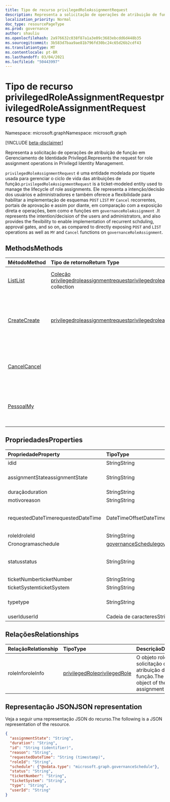 ```yaml
---
title: Tipo de recurso privilegedRoleAssignmentRequest
description: Representa a solicitação de operações de atribuição de função em Gerenciamento de Identidade Privilegd.
localization_priority: Normal
doc_type: resourcePageType
ms.prod: governance
author: shauliu
ms.openlocfilehash: 2a976632c038f87a1a3e09c3683ebcdd6d448b35
ms.sourcegitcommit: 3b583d7baa9ae81b796fd30bc24c65d26b2cdf43
ms.translationtype: MT
ms.contentlocale: pt-BR
ms.lasthandoff: 03/04/2021
ms.locfileid: "50443997"
---
```

# <a name="privilegedroleassignmentrequest-resource-type"></a><span data-ttu-id="ba923-103">Tipo de recurso privilegedRoleAssignmentRequest</span><span class="sxs-lookup"><span data-stu-id="ba923-103">privilegedRoleAssignmentRequest resource type</span></span>

<span data-ttu-id="ba923-104">Namespace: microsoft.graph</span><span class="sxs-lookup"><span data-stu-id="ba923-104">Namespace: microsoft.graph</span></span>

[!INCLUDE [beta-disclaimer](../../includes/beta-disclaimer.md)]

<span data-ttu-id="ba923-105">Representa a solicitação de operações de atribuição de função em Gerenciamento de Identidade Privilegd.</span><span class="sxs-lookup"><span data-stu-id="ba923-105">Represents the request for role assignment operations in Privilegd Identity Management.</span></span>

<span data-ttu-id="ba923-106">`privilegedRoleAssignmentRequest` é uma entidade modelada por tíquete usada para gerenciar o ciclo de vida das atribuições de função.</span><span class="sxs-lookup"><span data-stu-id="ba923-106">`privilegedRoleAssignmentRequest` is a ticket-modeled entity used to manage the lifecycle of role assignments.</span></span> <span data-ttu-id="ba923-107">Ele representa a intenção/decisão dos usuários e administradores e também oferece a flexibilidade para habilitar a implementação de esquemas `POST` `LIST` `MY` `Cancel` recorrentes, portais de aprovação e assim por diante, em comparação com a exposição direta e operações, bem como e funções em `governanceRoleAssignment` .</span><span class="sxs-lookup"><span data-stu-id="ba923-107">It represents the intention/decision of the users and administrators, and also provides the flexibility to enable implementation of recurrent schduling, approval gates, and so on, as compared to directly exposing `POST` and `LIST` operations as well as `MY` and `Cancel` functions on `governanceRoleAssignment`.</span></span>

## <a name="methods"></a><span data-ttu-id="ba923-108">Methods</span><span class="sxs-lookup"><span data-stu-id="ba923-108">Methods</span></span>

| <span data-ttu-id="ba923-109">Método</span><span class="sxs-lookup"><span data-stu-id="ba923-109">Method</span></span>       | <span data-ttu-id="ba923-110">Tipo de retorno</span><span class="sxs-lookup"><span data-stu-id="ba923-110">Return Type</span></span> | <span data-ttu-id="ba923-111">Descrição</span><span class="sxs-lookup"><span data-stu-id="ba923-111">Description</span></span> |
|:-------------|:------------|:------------|
|[<span data-ttu-id="ba923-112">List</span><span class="sxs-lookup"><span data-stu-id="ba923-112">List</span></span>](../api/privilegedroleassignmentrequest-list.md) | <span data-ttu-id="ba923-113">[Coleção privilegedroleassignmentrequest](../resources/privilegedroleassignmentrequest.md)</span><span class="sxs-lookup"><span data-stu-id="ba923-113">[privilegedroleassignmentrequest](../resources/privilegedroleassignmentrequest.md)  collection</span></span>|<span data-ttu-id="ba923-114">Listar solicitações de atribuição de função.</span><span class="sxs-lookup"><span data-stu-id="ba923-114">List role assignment requests.</span></span>|
|[<span data-ttu-id="ba923-115">Create</span><span class="sxs-lookup"><span data-stu-id="ba923-115">Create</span></span>](../api/privilegedroleassignmentrequest-post.md)|  [<span data-ttu-id="ba923-116">privilegedroleassignmentrequest</span><span class="sxs-lookup"><span data-stu-id="ba923-116">privilegedroleassignmentrequest</span></span>](../resources/privilegedroleassignmentrequest.md)|<span data-ttu-id="ba923-117">Crie uma solicitação para gerenciar o ciclo de vida da atribuição de função existente ou nova.</span><span class="sxs-lookup"><span data-stu-id="ba923-117">Create a request to manage the lifecycle of existing or new role assignment.</span></span>|
|[<span data-ttu-id="ba923-118">Cancel</span><span class="sxs-lookup"><span data-stu-id="ba923-118">Cancel</span></span>](../api/privilegedroleassignmentrequest-cancel.md)|  |<span data-ttu-id="ba923-119">Cancele uma solicitação de atribuição de função pendente.</span><span class="sxs-lookup"><span data-stu-id="ba923-119">Cancel a pending role assignment request.</span></span>|
|[<span data-ttu-id="ba923-120">Pessoal</span><span class="sxs-lookup"><span data-stu-id="ba923-120">My</span></span>](../api/privilegedroleassignmentrequest-my.md)|  |<span data-ttu-id="ba923-121">Obter solicitação de atribuição de função para o requstor atual.</span><span class="sxs-lookup"><span data-stu-id="ba923-121">Get role assignment request for current requstor.</span></span>|

## <a name="properties"></a><span data-ttu-id="ba923-122">Propriedades</span><span class="sxs-lookup"><span data-stu-id="ba923-122">Properties</span></span>

| <span data-ttu-id="ba923-123">Propriedade</span><span class="sxs-lookup"><span data-stu-id="ba923-123">Property</span></span>     | <span data-ttu-id="ba923-124">Tipo</span><span class="sxs-lookup"><span data-stu-id="ba923-124">Type</span></span>        | <span data-ttu-id="ba923-125">Descrição</span><span class="sxs-lookup"><span data-stu-id="ba923-125">Description</span></span> |
|:-------------|:------------|:------------|
|<span data-ttu-id="ba923-126">id</span><span class="sxs-lookup"><span data-stu-id="ba923-126">id</span></span>|<span data-ttu-id="ba923-127">String</span><span class="sxs-lookup"><span data-stu-id="ba923-127">String</span></span>| <span data-ttu-id="ba923-128">Somente leitura.</span><span class="sxs-lookup"><span data-stu-id="ba923-128">Read-only.</span></span> <span data-ttu-id="ba923-129">A id da solicitação de atribuição de função.</span><span class="sxs-lookup"><span data-stu-id="ba923-129">The id of the role assignment request.</span></span>|
|<span data-ttu-id="ba923-130">assignmentState</span><span class="sxs-lookup"><span data-stu-id="ba923-130">assignmentState</span></span>|<span data-ttu-id="ba923-131">String</span><span class="sxs-lookup"><span data-stu-id="ba923-131">String</span></span>| <span data-ttu-id="ba923-132">O estado da atribuição.</span><span class="sxs-lookup"><span data-stu-id="ba923-132">The state of the assignment.</span></span> <span data-ttu-id="ba923-133">O valor pode ser para atribuição qualificada - se ele for atribuído diretamente pelos administradores ou ativado em uma atribuição qualificada `Eligible` `Active` pelos `Active` usuários.</span><span class="sxs-lookup"><span data-stu-id="ba923-133">The value can be `Eligible` for eligible assignment `Active` - if it is directly assigned `Active` by administrators, or activated on an eligible assignment by the users.</span></span>|
|<span data-ttu-id="ba923-134">duração</span><span class="sxs-lookup"><span data-stu-id="ba923-134">duration</span></span>|<span data-ttu-id="ba923-135">String</span><span class="sxs-lookup"><span data-stu-id="ba923-135">String</span></span>| <span data-ttu-id="ba923-136">A duração de uma atribuição de função.</span><span class="sxs-lookup"><span data-stu-id="ba923-136">The duration of a role assignment.</span></span>|
|<span data-ttu-id="ba923-137">motivo</span><span class="sxs-lookup"><span data-stu-id="ba923-137">reason</span></span>|<span data-ttu-id="ba923-138">String</span><span class="sxs-lookup"><span data-stu-id="ba923-138">String</span></span>| <span data-ttu-id="ba923-139">O motivo da atribuição de função.</span><span class="sxs-lookup"><span data-stu-id="ba923-139">The reason for the role assignment.</span></span>|
|<span data-ttu-id="ba923-140">requestedDateTime</span><span class="sxs-lookup"><span data-stu-id="ba923-140">requestedDateTime</span></span>|<span data-ttu-id="ba923-141">DateTimeOffset</span><span class="sxs-lookup"><span data-stu-id="ba923-141">DateTimeOffset</span></span>| <span data-ttu-id="ba923-142">Somente leitura.</span><span class="sxs-lookup"><span data-stu-id="ba923-142">Read-only.</span></span> <span data-ttu-id="ba923-143">A solicitação cria tempo.</span><span class="sxs-lookup"><span data-stu-id="ba923-143">The request create time.</span></span> <span data-ttu-id="ba923-144">O tipo Timestamp representa informações de data e hora usando o formato ISO 8601 e está sempre no horário UTC.</span><span class="sxs-lookup"><span data-stu-id="ba923-144">The Timestamp type represents date and time information using ISO 8601 format and is always in UTC time.</span></span> <span data-ttu-id="ba923-145">Por exemplo, meia-noite em UTC no dia 1º de janeiro de 2014 teria esta aparência: `'2014-01-01T00:00:00Z'`.</span><span class="sxs-lookup"><span data-stu-id="ba923-145">For example, midnight UTC on Jan 1, 2014 would look like this: `'2014-01-01T00:00:00Z'`.</span></span>|
|<span data-ttu-id="ba923-146">roleId</span><span class="sxs-lookup"><span data-stu-id="ba923-146">roleId</span></span>|<span data-ttu-id="ba923-147">String</span><span class="sxs-lookup"><span data-stu-id="ba923-147">String</span></span>| <span data-ttu-id="ba923-148">A id da função.</span><span class="sxs-lookup"><span data-stu-id="ba923-148">The id of the role.</span></span>|
|<span data-ttu-id="ba923-149">Cronograma</span><span class="sxs-lookup"><span data-stu-id="ba923-149">schedule</span></span>|[<span data-ttu-id="ba923-150">governanceSchedule</span><span class="sxs-lookup"><span data-stu-id="ba923-150">governanceSchedule</span></span>](governanceschedule.md)| <span data-ttu-id="ba923-151">O objeto schedule da solicitação de atribuição de função.</span><span class="sxs-lookup"><span data-stu-id="ba923-151">The schedule object of the role assignment request.</span></span>|
|<span data-ttu-id="ba923-152">status</span><span class="sxs-lookup"><span data-stu-id="ba923-152">status</span></span>|<span data-ttu-id="ba923-153">String</span><span class="sxs-lookup"><span data-stu-id="ba923-153">String</span></span>| <span data-ttu-id="ba923-154">Somente leitura.O status da solicitação de atribuição de função.</span><span class="sxs-lookup"><span data-stu-id="ba923-154">Read-only.The status of the role assignment request.</span></span> <span data-ttu-id="ba923-155">O valor pode `NotStarted` ser , , , , , , , , `Completed` , , , `RequestedApproval` `Scheduled` `Approved` `ApprovalDenied` `ApprovalAborted` `Cancelling` `Cancelled` `Revoked` `RequestExpired` .</span><span class="sxs-lookup"><span data-stu-id="ba923-155">The value can be `NotStarted`,`Completed`,`RequestedApproval`,`Scheduled`,`Approved`,`ApprovalDenied`,`ApprovalAborted`,`Cancelling`,`Cancelled`,`Revoked`,`RequestExpired`.</span></span>|
|<span data-ttu-id="ba923-156">ticketNumber</span><span class="sxs-lookup"><span data-stu-id="ba923-156">ticketNumber</span></span>|<span data-ttu-id="ba923-157">String</span><span class="sxs-lookup"><span data-stu-id="ba923-157">String</span></span>| <span data-ttu-id="ba923-158">O ticketNumber para a atribuição de função.</span><span class="sxs-lookup"><span data-stu-id="ba923-158">The ticketNumber for the role assignment.</span></span> |
|<span data-ttu-id="ba923-159">ticketSystem</span><span class="sxs-lookup"><span data-stu-id="ba923-159">ticketSystem</span></span>|<span data-ttu-id="ba923-160">String</span><span class="sxs-lookup"><span data-stu-id="ba923-160">String</span></span>| <span data-ttu-id="ba923-161">O ticketSystem para a atribuição de função.</span><span class="sxs-lookup"><span data-stu-id="ba923-161">The ticketSystem for the role assignment.</span></span>|
|<span data-ttu-id="ba923-162">type</span><span class="sxs-lookup"><span data-stu-id="ba923-162">type</span></span>|<span data-ttu-id="ba923-163">String</span><span class="sxs-lookup"><span data-stu-id="ba923-163">String</span></span>| <span data-ttu-id="ba923-164">Representando o tipo da operação na atribuição de função.</span><span class="sxs-lookup"><span data-stu-id="ba923-164">Representing the type of the operation on the role assignment.</span></span> <span data-ttu-id="ba923-165">O valor pode ser `AdminAdd` : Administradores adicionam usuários a funções; `UserAdd` : Os usuários adicionam atribuições de função.</span><span class="sxs-lookup"><span data-stu-id="ba923-165">The value can be `AdminAdd`: Administrators add users to roles;`UserAdd`: Users add role assignments.</span></span>|
|<span data-ttu-id="ba923-166">userId</span><span class="sxs-lookup"><span data-stu-id="ba923-166">userId</span></span>|<span data-ttu-id="ba923-167">Cadeia de caracteres</span><span class="sxs-lookup"><span data-stu-id="ba923-167">String</span></span>| <span data-ttu-id="ba923-168">A id do usuário.</span><span class="sxs-lookup"><span data-stu-id="ba923-168">The id of the user.</span></span>|

## <a name="relationships"></a><span data-ttu-id="ba923-169">Relações</span><span class="sxs-lookup"><span data-stu-id="ba923-169">Relationships</span></span>
| <span data-ttu-id="ba923-170">Relação</span><span class="sxs-lookup"><span data-stu-id="ba923-170">Relationship</span></span> | <span data-ttu-id="ba923-171">Tipo</span><span class="sxs-lookup"><span data-stu-id="ba923-171">Type</span></span>        | <span data-ttu-id="ba923-172">Descrição</span><span class="sxs-lookup"><span data-stu-id="ba923-172">Description</span></span> |
|:-------------|:------------|:------------|
|<span data-ttu-id="ba923-173">roleInfo</span><span class="sxs-lookup"><span data-stu-id="ba923-173">roleInfo</span></span>|[<span data-ttu-id="ba923-174">privilegedRole</span><span class="sxs-lookup"><span data-stu-id="ba923-174">privilegedRole</span></span>](privilegedrole.md)| <span data-ttu-id="ba923-175">O objeto roleInfo da solicitação de atribuição de função.</span><span class="sxs-lookup"><span data-stu-id="ba923-175">The roleInfo object of the role assignment request.</span></span>|

## <a name="json-representation"></a><span data-ttu-id="ba923-176">Representação JSON</span><span class="sxs-lookup"><span data-stu-id="ba923-176">JSON representation</span></span>

<span data-ttu-id="ba923-177">Veja a seguir uma representação JSON do recurso.</span><span class="sxs-lookup"><span data-stu-id="ba923-177">The following is a JSON representation of the resource.</span></span>

<!-- {
  "blockType": "resource",
  "optionalProperties": [

  ],
  "keyProperty": "id",
  "@odata.type": "microsoft.graph.privilegedRoleAssignmentRequest"
}-->

```json
{
  "assignmentState": "String",
  "duration": "String",
  "id": "String (identifier)",
  "reason": "String",
  "requestedDateTime": "String (timestamp)",
  "roleId": "String",
  "schedule": {"@odata.type": "microsoft.graph.governanceSchedule"},
  "status": "String",
  "ticketNumber": "String",
  "ticketSystem": "String",
  "type": "String",
  "userId": "String"
}

```

<!-- uuid: 8fcb5dbc-d5aa-4681-8e31-b001d5168d79
2015-10-25 14:57:30 UTC -->
<!--
{
  "type": "#page.annotation",
  "description": "privilegedRoleAssignmentRequest resource",
  "keywords": "",
  "section": "documentation",
  "tocPath": "",
  "suppressions": []
}
-->


